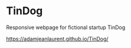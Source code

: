 # TinDog
Responsive webpage for fictional startup TinDog

https://adamjeanlaurent.github.io/TinDog/

